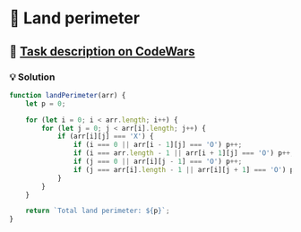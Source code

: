 # 📝 Land perimeter

## 🔗 [Task description on CodeWars](https://www.codewars.com/kata/5839c48f0cf94640a20001d3/train/javascript)

### 💡 Solution

```javascript
function landPerimeter(arr) {
    let p = 0;

    for (let i = 0; i < arr.length; i++) {
        for (let j = 0; j < arr[i].length; j++) {
            if (arr[i][j] === 'X') {
                if (i === 0 || arr[i - 1][j] === 'O') p++;
                if (i === arr.length - 1 || arr[i + 1][j] === 'O') p++;
                if (j === 0 || arr[i][j - 1] === 'O') p++;
                if (j === arr[i].length - 1 || arr[i][j + 1] === 'O') p++;
            }
        }
    }

    return `Total land perimeter: ${p}`;
}
```
